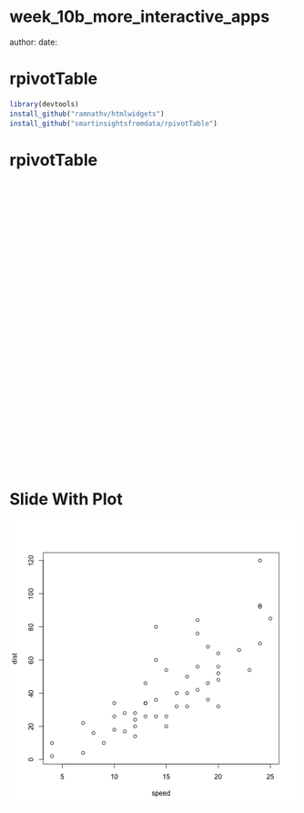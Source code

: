 week_10b_more_interactive_apps
========================================================
author: 
date: 

rpivotTable
========================================================


```r
library(devtools)
install_github("ramnathv/htmlwidgets") 
install_github("smartinsightsfromdata/rpivotTable")
```

rpivotTable
========================================================

<!--html_preserve--><div id="htmlwidget-477" style="width:504px;height:504px;" class="rpivotTable"></div>
<script type="application/json" data-for="htmlwidget-477">{ "x": {
 "data": {
 "mpg": [                21,                21,              22.8,              21.4,              18.7,              18.1,              14.3,              24.4,              22.8,              19.2,              17.8,              16.4,              17.3,              15.2,              10.4,              10.4,              14.7,              32.4,              30.4,              33.9,              21.5,              15.5,              15.2,              13.3,              19.2,              27.3,                26,              30.4,              15.8,              19.7,                15,              21.4 ],
"cyl": [                 6,                 6,                 4,                 6,                 8,                 6,                 8,                 4,                 4,                 6,                 6,                 8,                 8,                 8,                 8,                 8,                 8,                 4,                 4,                 4,                 4,                 8,                 8,                 8,                 8,                 4,                 4,                 4,                 8,                 6,                 8,                 4 ],
"disp": [               160,               160,               108,               258,               360,               225,               360,             146.7,             140.8,             167.6,             167.6,             275.8,             275.8,             275.8,               472,               460,               440,              78.7,              75.7, 71.09999999999999,             120.1,               318,               304,               350,               400,                79,             120.3, 95.09999999999999,               351,               145,               301,               121 ],
"hp": [               110,               110,                93,               110,               175,               105,               245,                62,                95,               123,               123,               180,               180,               180,               205,               215,               230,                66,                52,                65,                97,               150,               150,               245,               175,                66,                91,               113,               264,               175,               335,               109 ],
"drat": [               3.9,               3.9,              3.85,              3.08,              3.15,              2.76,              3.21,              3.69,              3.92,              3.92,              3.92,              3.07,              3.07,              3.07,              2.93,                 3,              3.23,              4.08,              4.93,              4.22,               3.7,              2.76,              3.15,              3.73,              3.08,              4.08,              4.43,              3.77,              4.22,              3.62,              3.54,              4.11 ],
"wt": [              2.62,             2.875,              2.32,             3.215,              3.44,              3.46,              3.57,              3.19,              3.15,              3.44,              3.44,              4.07,              3.73,              3.78,              5.25,             5.424,             5.345,               2.2,             1.615,             1.835,             2.465,              3.52,             3.435,              3.84,             3.845,             1.935,              2.14,             1.513,              3.17,              2.77,              3.57,              2.78 ],
"qsec": [             16.46,             17.02,             18.61,             19.44,             17.02,             20.22,             15.84,                20,              22.9,              18.3,              18.9,              17.4,              17.6,                18,             17.98,             17.82,             17.42,             19.47,             18.52,              19.9,             20.01,             16.87,              17.3,             15.41,             17.05,              18.9,              16.7,              16.9,              14.5,              15.5,              14.6,              18.6 ],
"vs": [                 0,                 0,                 1,                 1,                 0,                 1,                 0,                 1,                 1,                 1,                 1,                 0,                 0,                 0,                 0,                 0,                 0,                 1,                 1,                 1,                 1,                 0,                 0,                 0,                 0,                 1,                 0,                 1,                 0,                 0,                 0,                 1 ],
"am": [                 1,                 1,                 1,                 0,                 0,                 0,                 0,                 0,                 0,                 0,                 0,                 0,                 0,                 0,                 0,                 0,                 0,                 1,                 1,                 1,                 0,                 0,                 0,                 0,                 0,                 1,                 1,                 1,                 1,                 1,                 1,                 1 ],
"gear": [                 4,                 4,                 4,                 3,                 3,                 3,                 3,                 4,                 4,                 4,                 4,                 3,                 3,                 3,                 3,                 3,                 3,                 4,                 4,                 4,                 3,                 3,                 3,                 3,                 3,                 4,                 5,                 5,                 5,                 5,                 5,                 4 ],
"carb": [                 4,                 4,                 1,                 1,                 2,                 1,                 4,                 2,                 2,                 4,                 4,                 3,                 3,                 3,                 4,                 4,                 4,                 1,                 2,                 1,                 1,                 2,                 2,                 4,                 2,                 1,                 2,                 2,                 4,                 6,                 8,                 2 ] 
},
"params": {
 "rows": [
 "gear" 
],
"cols": [
 "cyl" 
],
"aggregatorName": [
 "Average" 
],
"vals": [
 "mpg" 
],
"rendererName": [
 "Treemap" 
] 
} 
},"evals": [  ] }</script><!--/html_preserve-->

Slide With Plot
========================================================

![plot of chunk unnamed-chunk-1](week_10b_more_interactive_apps-figure/unnamed-chunk-1-1.png) 
